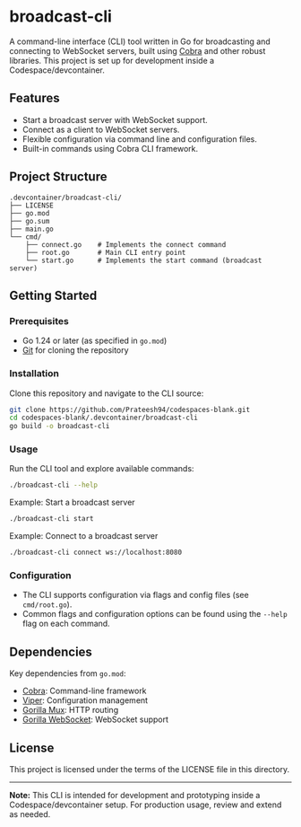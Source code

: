 # broadcast-cli

A command-line interface (CLI) tool written in Go for broadcasting and connecting to WebSocket servers, built using [Cobra](https://github.com/spf13/cobra) and other robust libraries. This project is set up for development inside a Codespace/devcontainer.

## Features

- Start a broadcast server with WebSocket support.
- Connect as a client to WebSocket servers.
- Flexible configuration via command line and configuration files.
- Built-in commands using Cobra CLI framework.

## Project Structure

```
.devcontainer/broadcast-cli/
├── LICENSE
├── go.mod
├── go.sum
├── main.go
└── cmd/
    ├── connect.go    # Implements the connect command
    ├── root.go       # Main CLI entry point
    └── start.go      # Implements the start command (broadcast server)
```

## Getting Started

### Prerequisites

- Go 1.24 or later (as specified in `go.mod`)
- [Git](https://git-scm.com/) for cloning the repository

### Installation

Clone this repository and navigate to the CLI source:

```bash
git clone https://github.com/Prateesh94/codespaces-blank.git
cd codespaces-blank/.devcontainer/broadcast-cli
go build -o broadcast-cli
```

### Usage

Run the CLI tool and explore available commands:

```bash
./broadcast-cli --help
```

Example: Start a broadcast server

```bash
./broadcast-cli start
```

Example: Connect to a broadcast server

```bash
./broadcast-cli connect ws://localhost:8080
```

### Configuration

- The CLI supports configuration via flags and config files (see `cmd/root.go`).
- Common flags and configuration options can be found using the `--help` flag on each command.

## Dependencies

Key dependencies from `go.mod`:
- [Cobra](https://github.com/spf13/cobra): Command-line framework
- [Viper](https://github.com/spf13/viper): Configuration management
- [Gorilla Mux](https://github.com/gorilla/mux): HTTP routing
- [Gorilla WebSocket](https://github.com/gorilla/websocket): WebSocket support

## License

This project is licensed under the terms of the LICENSE file in this directory.

---

**Note:** This CLI is intended for development and prototyping inside a Codespace/devcontainer setup. For production usage, review and extend as needed.
